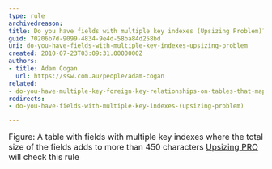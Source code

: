 ```yaml
---
type: rule
archivedreason: 
title: Do you have fields with multiple key indexes (Upsizing Problem)?
guid: 70206b7d-9099-4834-9e4d-58ba84d258bd
uri: do-you-have-fields-with-multiple-key-indexes-upsizing-problem
created: 2010-07-23T03:09:31.0000000Z
authors:
- title: Adam Cogan
  url: https://ssw.com.au/people/adam-cogan
related:
- do-you-have-multiple-key-foreign-key-relationships-on-tables-that-map-to-fields-of-a-different-name-upsizing-problem
redirects:
- do-you-have-fields-with-multiple-key-indexes-(upsizing-problem)

---
```




  <img alt="" class="ms-rteCustom-ImageArea" src="/Standards/ReportingSolutions/RulesToBetterAccessDatabases/PublishingImages/FieldsMultipleKeyIndexes.jpg" /> <br>
<font class="ms-rteCustom-FigureNormal" size="+0">Figure&#58; A table with fields with multiple key indexes where the total size of the fields adds to more than 450 characters </font><font class="ms-rteCustom-YellowBorderBox" size="+0"><a href="http&#58;//www.ssw.com.au/ssw/UpsizingPRO"><font style="background-color&#58;#ffffff;">Upsizing PRO</font></a><font style="background-color&#58;#ffffff;"> will check this rule</font> </font>

<br><excerpt class='endintro'></excerpt><br>



